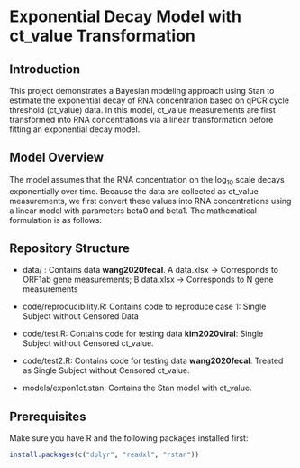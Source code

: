 # Exponential Decay Model with ct_value Transformation

## Introduction

This project demonstrates a Bayesian modeling approach using Stan to estimate the exponential decay of RNA concentration based on qPCR cycle threshold (ct_value) data. In this model, ct_value measurements are first transformed into RNA concentrations via a linear transformation before fitting an exponential decay model.

## Model Overview

The model assumes that the RNA concentration on the log$_{10}$ scale decays exponentially over time. Because the data are collected as ct_value measurements, we first convert these values into RNA concentrations using a linear model with parameters beta0 and beta1. The mathematical formulation is as follows:


## Repository Structure
-   data/ : Contains data **wang2020fecal**. A data.xlsx → Corresponds to ORF1ab gene measurements; B data.xlsx → Corresponds to N gene measurements

-   code/reproducibility.R: Contains code to reproduce case 1: Single Subject without Censored Data 
-   code/test.R: Contains code for testing data **kim2020viral**: Single Subject without Censored ct_value. 
-   code/test2.R: Contains code for testing data **wang2020fecal**: Treated as Single Subject without Censored ct_value. 
-   models/expon1ct.stan: Contains the Stan model with ct_value.

## Prerequisites

Make sure you have R and the following packages installed first:

``` r
install.packages(c("dplyr", "readxl", "rstan"))
```
